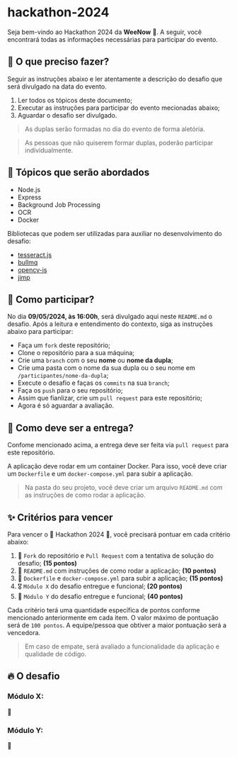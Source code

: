 # hackathon-2024

Seja bem-vindo ao Hackathon 2024  da **WeeNow** 🚀. A seguir, você encontrará todas as informações necessárias para participar do evento.

## 📌 O que preciso fazer?

Seguir as instruções abaixo e ler atentamente a descrição do desafio que será divulgado na data do evento.

1. Ler todos os tópicos deste documento;
2. Executar as instruções para participar do evento mecionadas abaixo;
3. Aguardar o desafio ser divulgado.

> As duplas serão formadas no dia do evento de forma aletória.

> As pessoas que não quiserem formar duplas, poderão participar individualmente.

## 📄 Tópicos que serão abordados

- Node.js
- Express
- Background Job Processing
- OCR
- Docker

Bibliotecas que podem ser utilizadas para auxiliar no desenvolvimento do desafio:

- [tesseract.js](https://www.npmjs.com/package/tesseract.js)
- [bullmq](https://bullmq.io/)
- [opencv-js](https://www.npmjs.com/package/@techstark/opencv-js)
- [jimp](https://www.npmjs.com/package/jimp)

## 📜 Como participar?

No dia **09/05/2024, às 16:00h**, será divulgado aqui neste `README.md` o desafio. Após a leitura e entendimento do contexto, siga as instruções abaixo para participar:

- Faça um `fork` deste repositório;
- Clone o repositório para a sua máquina;
- Crie uma `branch` com o seu **nome** ou **nome da dupla**;
- Crie uma pasta com o nome da sua dupla ou o seu nome em `/participantes/nome-da-dupla`;
- Execute o desafio e faças os `commits` na sua `branch`;
- Faça os `push` para o seu repositório;
- Assim que fianlizar, crie um `pull request` para este repositório;
- Agora é só aguardar a avaliação.

## 🚨 Como deve ser a entrega?

Confome mencionado acima, a entrega deve ser feita via `pull request` para este repositório.

A aplicação deve rodar em um container Docker. Para isso, você deve criar um `Dockerfile` e um `docker-compose.yml` para subir a aplicação.

> Na pasta do seu projeto, você deve criar um arquivo `README.md` com as instruções de como rodar a aplicação.

## ✨ Critérios para vencer

Para vencer o 🚀 Hackathon 2024 🚀, você precisará pontuar em cada critério abaixo:

1. 🐙 `Fork` do repositório e `Pull Request` com a tentativa de solução do desafio; **(15 pontos)**
2. 📜 `README.md` com instruções de como rodar a aplicação; **(10 pontos)**
3. 🐋 `Dockerfile` e `docker-compose.yml` para subir a aplicação; **(15 pontos)**
4. 🎖️ `Módulo X` do desafio entregue e funcional; **(20 pontos)**
5. 🤴 `Módulo Y` do desafio entregue e funcional; **(40 pontos)**

Cada critério terá uma quantidade específica de pontos conforme mencionado anteriormente em cada item. O valor máximo de pontuação será de `100 pontos`. A equipe/pessoa que obtiver a maior pontuação será a vencedora.

> Em caso de empate, será avaliado a funcionalidade da aplicação e qualidade de código.

## 🔥 O desafio

### Módulo X: 

🤨

### Módulo Y: 

🫣


